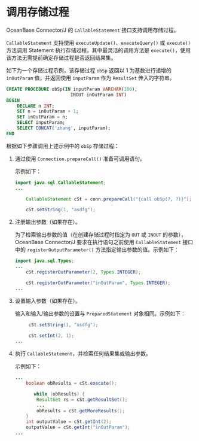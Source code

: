 # 调用存储过程 

OceanBase Connector/J 的 `CallableStatement` 接口支持调用存储过程。

`CallableStatement` 支持使用 `executeUpdate()`、`executeQuery()` 或 `execute()` 方法调用 Statement 执行存储过程。其中最灵活的调用方法是 `execute()`，使用该方法无需提前确定存储过程是否返回结果集。

如下为一个存储过程示例，该存储过程 `obSp` 返回以 1 为基数进行递增的 `inOutParam` 值，并返回使用 `inputParam` 作为 `ResultSet` 传入的字符串。

```sql
CREATE PROCEDURE obSp(IN inputParam VARCHAR(100),
                        INOUT inOutParam INT)
BEGIN
    DECLARE n INT;
    SET n = inOutParam + 1;
    SET inOutParam = n;
    SELECT inputParam;
    SELECT CONCAT('zhang', inputParam);
END
```



根据如下步骤调用上述示例中的 `obSp` 存储过程：

1. 通过使用 `Connection.prepareCall()` 准备可调用语句。

   示例如下：

   ```java
   import java.sql.CallableStatement;
   ...
   
       CallableStatement cSt = conn.prepareCall("{call obSp(?, ?)}");
   
       cSt.setString(1, "asdfg");
   ```

   

2. 注册输出参数（如果存在）。

   为了检索输出参数的值（在创建存储过程时指定为 `OUT` 或 `INOUT` 的参数），OceanBase Connector/J 要求在执行语句之前使用 `CallableStatement` 接口中的 `registerOutputParameter()` 方法指定输出参数的值。示例如下：

   ```java
   import java.sql.Types;
   ...
       cSt.registerOutParameter(2, Types.INTEGER);
   
       cSt.registerOutParameter("inOutParam", Types.INTEGER);
   ...
   ```

   

3. 设置输入参数（如果存在）。

   输入和输入/输出参数的设置与 `PreparedStatement` 对象相同。示例如下：

   ```java
        cSt.setString(1, "asdfg");
       
        cSt.setInt(2, 1);
   ...
   ```

   

4. 执行 `CallableStatement`，并检索任何结果集或输出参数。

   示例如下：

   ```java
   ...
       boolean obResults = cSt.execute();
   
          while (obResults) {
           ResultSet rs = cSt.getResultSet();
           ...
           obResults = cSt.getMoreResults();
       }
       int outputValue = cSt.getInt(2); 
       outputValue = cSt.getInt("inOutParam"); 
   ...
   ```

   




